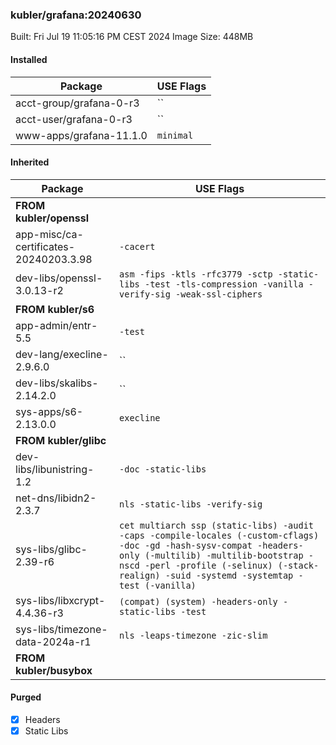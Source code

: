 ### kubler/grafana:20240630

Built: Fri Jul 19 11:05:16 PM CEST 2024
Image Size: 448MB

#### Installed
Package | USE Flags
--------|----------
acct-group/grafana-0-r3 | ``
acct-user/grafana-0-r3 | ``
www-apps/grafana-11.1.0 | `minimal`
#### Inherited
Package | USE Flags
--------|----------
**FROM kubler/openssl** |
app-misc/ca-certificates-20240203.3.98 | `-cacert`
dev-libs/openssl-3.0.13-r2 | `asm -fips -ktls -rfc3779 -sctp -static-libs -test -tls-compression -vanilla -verify-sig -weak-ssl-ciphers`
**FROM kubler/s6** |
app-admin/entr-5.5 | `-test`
dev-lang/execline-2.9.6.0 | ``
dev-libs/skalibs-2.14.2.0 | ``
sys-apps/s6-2.13.0.0 | `execline`
**FROM kubler/glibc** |
dev-libs/libunistring-1.2 | `-doc -static-libs`
net-dns/libidn2-2.3.7 | `nls -static-libs -verify-sig`
sys-libs/glibc-2.39-r6 | `cet multiarch ssp (static-libs) -audit -caps -compile-locales (-custom-cflags) -doc -gd -hash-sysv-compat -headers-only (-multilib) -multilib-bootstrap -nscd -perl -profile (-selinux) (-stack-realign) -suid -systemd -systemtap -test (-vanilla)`
sys-libs/libxcrypt-4.4.36-r3 | `(compat) (system) -headers-only -static-libs -test`
sys-libs/timezone-data-2024a-r1 | `nls -leaps-timezone -zic-slim`
**FROM kubler/busybox** |
#### Purged
- [x] Headers
- [x] Static Libs
